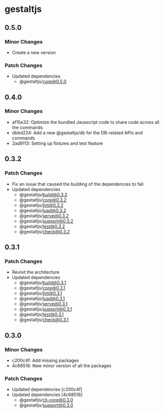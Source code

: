 # gestaltjs

## 0.5.0

### Minor Changes

- Create a new version

### Patch Changes

- Updated dependencies
  - @gestaltjs/core@0.5.0

## 0.4.0

### Minor Changes

- af15e32: Optimize the bundled Javascript code to share code across all the commands
- dbbd224: Add a new @gestaltjs/db for the DB-related APIs and commands
- 2ad9113: Setting up fixtures and test feature

## 0.3.2

### Patch Changes

- Fix an issue that caused the building of the dependencies to fail
- Updated dependencies
  - @gestaltjs/build@0.3.2
  - @gestaltjs/core@0.3.2
  - @gestaltjs/lint@0.3.2
  - @gestaltjs/load@0.3.2
  - @gestaltjs/serve@0.3.2
  - @gestaltjs/support@0.3.2
  - @gestaltjs/test@0.3.2
  - @gestaltjs/check@0.3.2

## 0.3.1

### Patch Changes

- Revisit the architecture
- Updated dependencies
  - @gestaltjs/build@0.3.1
  - @gestaltjs/core@0.3.1
  - @gestaltjs/lint@0.3.1
  - @gestaltjs/load@0.3.1
  - @gestaltjs/serve@0.3.1
  - @gestaltjs/support@0.3.1
  - @gestaltjs/test@0.3.1
  - @gestaltjs/check@0.3.1

## 0.3.0

### Minor Changes

- c200c4f: Add missing packages
- 4c68516: New minor version of all the packages

### Patch Changes

- Updated dependencies [c200c4f]
- Updated dependencies [4c68516]
  - @gestaltjs/cli-core@0.3.0
  - @gestaltjs/support@0.3.0
